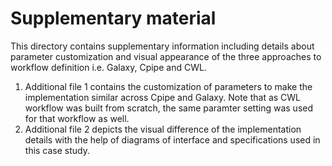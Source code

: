 
  # Supplementary material
This directory contains supplementary information including details about parameter customization and visual appearance of the three approaches to workflow definition i.e. Galaxy, Cpipe and CWL. 

1. Additional file 1 contains the customization of parameters to make the implementation similar across Cpipe and Galaxy. Note that as CWL workflow was built from scratch, the same paramter setting was used for that workflow as well. 
2. Additional file 2 depicts the visual difference of the implementation details with the help of diagrams of interface and specifications used in this case study. 
